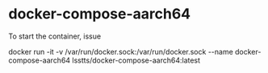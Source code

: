 # docker-compose-aarch64

To start the container, issue

docker run -it -v /var/run/docker.sock:/var/run/docker.sock --name docker-compose-aarch64 lsstts/docker-compose-aarch64:latest
